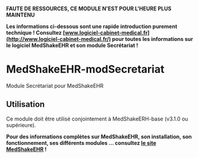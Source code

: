 **FAUTE DE RESSOURCES, CE MODULE N'EST POUR L'HEURE PLUS MAINTENU**

**Les informations ci-dessous sont une rapide introduction purement technique ! 
Consultez [www.logiciel-cabinet-medical.fr](http://www.logiciel-cabinet-medical.fr/) pour toutes les informations sur le logiciel MedShakeEHR et son module Secrétariat !**

# MedShakeEHR-modSecretariat
Module Secrétariat pour MedShakeEHR

## Utilisation
Ce module doit être utilisé conjointement à MedShakeERH-base (v3.1.0 ou supérieure).

**Pour des informations complètes sur MedShakeEHR, son installation, son fonctionnement, ses différents modules ... consultez [le site MedShakeEHR](http://www.logiciel-cabinet-medical.fr/) !**

